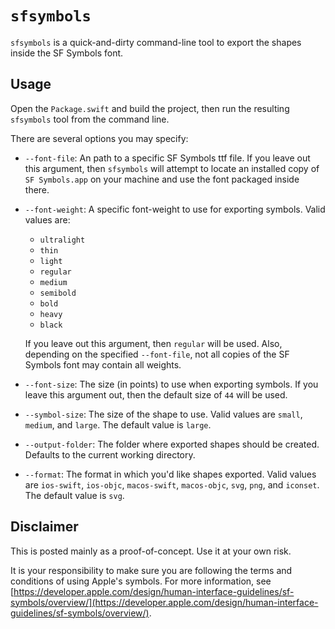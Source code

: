 # `sfsymbols`

`sfsymbols` is a quick-and-dirty command-line tool to export the shapes inside the SF Symbols font.

## Usage

Open the `Package.swift` and build the project, then run the resulting `sfsymbols` tool from the command line.

There are several options you may specify:

- `--font-file`: An path to a specific SF Symbols ttf file. If you leave out this argument, then `sfsymbols` will attempt to locate an installed copy of `SF Symbols.app` on your machine and use the font packaged inside there.

- `--font-weight`: A specific font-weight to use for exporting symbols. Valid values are:
    - `ultralight`
    - `thin`
    - `light`
    - `regular`
    - `medium`
    - `semibold`
    - `bold`
    - `heavy`
    - `black`
    
    If you leave out this argument, then `regular` will be used. Also, depending on the specified `--font-file`, not all copies of the SF Symbols font may contain all weights.
    
- `--font-size`: The size (in points) to use when exporting symbols. If you leave this argument out, then the default size of `44` will be used.

- `--symbol-size`: The size of the shape to use. Valid values are `small`, `medium`, and `large`. The default value is `large`.

- `--output-folder`: The folder where exported shapes should be created. Defaults to the current working directory.

- `--format`: The format in which you'd like shapes exported. Valid values are `ios-swift`, `ios-objc`, `macos-swift`, `macos-objc`, `svg`, `png`, and `iconset`. The default value is `svg`.

## Disclaimer

This is posted mainly as a proof-of-concept. Use it at your own risk.

It is your responsibility to make sure you are following the terms and conditions of using Apple's symbols. For more information, see [https://developer.apple.com/design/human-interface-guidelines/sf-symbols/overview/](https://developer.apple.com/design/human-interface-guidelines/sf-symbols/overview/).
